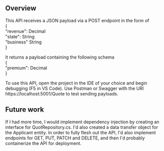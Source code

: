 ﻿## Overview
This API receives a JSON payload via a POST endpoint in the form of  
{  
    "revenue": Decimal  
    "state": String  
    "business" String  
}

It returns a payload containing the following schema   
{  
"premium": Decimal  
}


To use this API, open the project in the IDE of your choice and begin debugging (F5 in VS Code).
Use Postman or Swagger with the URI https://localhost:5001/Quote to test sending payloads.


## Future work

If I had more time, I would implement dependency injection by creating an interface for QuotRepository.cs.
I'd also created a data transfer object for the Applicant entity. In order to fully flesh out the API, I'd also implement endpoints for GET, PUT, PATCH and DELETE, and then I'd probably containerize the API for deployment.